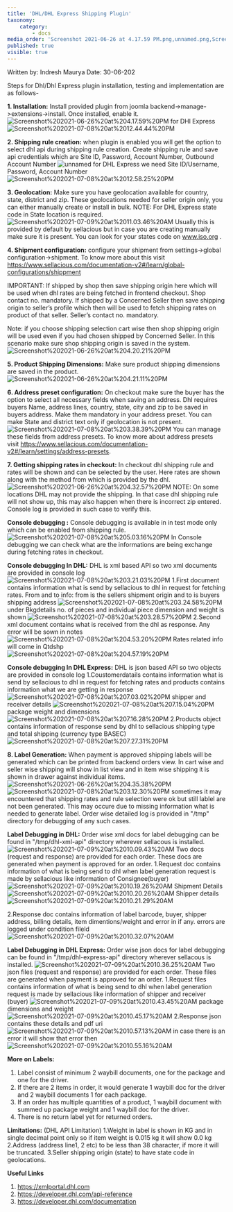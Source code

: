 ```yaml
---
title: 'DHL/DHL Express Shipping Plugin'
taxonomy:
    category:
        - docs
media_order: 'Screenshot 2021-06-26 at 4.17.59 PM.png,unnamed.png,Screenshot 2021-06-26 at 4.20.21 PM.png,Screenshot 2021-06-26 at 4.21.11 PM.png,Screenshot 2021-06-26 at 4.32.57 PM.png,Screenshot 2021-06-26 at 4.35.38 PM.png,Screenshot 2021-07-08 at 12.44.44 PM.png,Screenshot 2021-07-08 at 12.58.25 PM.png,Screenshot 2021-07-08 at 3.12.30 PM.png,Screenshot 2021-07-08 at 3.21.03 PM.png,Screenshot 2021-07-08 at 3.24.58 PM.png,Screenshot 2021-07-08 at 3.28.57 PM.png,Screenshot 2021-07-08 at 3.38.39 PM.png,Screenshot 2021-07-08 at 4.53.20 PM.png,Screenshot 2021-07-08 at 4.57.19 PM.png,Screenshot 2021-07-08 at 5.03.16 PM.png,Screenshot 2021-07-08 at 7.03.02 PM.png,Screenshot 2021-07-08 at 7.15.04 PM.png,Screenshot 2021-07-08 at 7.16.28 PM.png,Screenshot 2021-07-08 at 7.27.31 PM.png,Screenshot 2021-07-09 at 10.09.43 AM.png,Screenshot 2021-07-09 at 10.19.26 AM.png,Screenshot 2021-07-09 at 10.20.26 AM.png,Screenshot 2021-07-09 at 10.21.29 AM.png,Screenshot 2021-07-09 at 10.32.07 AM.png,Screenshot 2021-07-09 at 10.36.25 AM.png,Screenshot 2021-07-09 at 10.45.17 AM.png,Screenshot 2021-07-09 at 10.55.16 AM.png,Screenshot 2021-07-09 at 10.43.45 AM.png,Screenshot 2021-07-09 at 10.57.13 AM.png,Screenshot 2021-07-09 at 11.03.46 AM.png'
published: true
visible: true
---
```


Written by: Indresh Maurya
Date: 30-06-202

Steps for Dhl/Dhl Express plugin installation, testing and implementation are as follows-

**1. Installation:** Install provided plugin from joomla backend->manage->extensions->install. Once installed, enable it.
![Screenshot%202021-06-26%20at%204.17.59%20PM](Screenshot%202021-06-26%20at%204.17.59%20PM.png "Screenshot%202021-06-26%20at%204.17.59%20PM")
for DHl Express
![Screenshot%202021-07-08%20at%2012.44.44%20PM](Screenshot%202021-07-08%20at%2012.44.44%20PM.png "Screenshot%202021-07-08%20at%2012.44.44%20PM")

**2. Shipping rule creation:** when plugin is enabled you will get the option to select dhl api during shipping rule creation. Create shipping rule and save api credentials which are 
Site ID, Password, Account Number, Outbound Account Number
![unnamed](unnamed.png "unnamed")
for DHL Express we need Site ID/Username, Password, Account Number
![Screenshot%202021-07-08%20at%2012.58.25%20PM](Screenshot%202021-07-08%20at%2012.58.25%20PM.png "Screenshot%202021-07-08%20at%2012.58.25%20PM")

**3. Geolocation:** Make sure you have geolocation available for country, state, district and zip. These geolocations needed for seller origin only, you can either manually create or install in bulk.
NOTE: For DHL Express state code in State location is required.
![Screenshot%202021-07-09%20at%2011.03.46%20AM](Screenshot%202021-07-09%20at%2011.03.46%20AM.png "Screenshot%202021-07-09%20at%2011.03.46%20AM")
Usually this is provided by default by sellacious but in case you are creating manually make sure it is present. You can look for your states code on www.iso.org . 

**4. Shipment configuration:** configure your shipment from settings->global configuration->shipment. To know more about this visit https://www.sellacious.com/documentation-v2#/learn/global-configurations/shippment

IMPORTANT: If shipped by shop then save shipping origin here which will be used when dhl rates are being fetched in frontend checkout. Shop contact no. mandatory.
If shipped by a Concerned Seller then save shipping origin to seller’s profile which then will be used to fetch shipping rates on product of that seller. Seller’s contact no. mandatory.

Note: if you choose shipping selection cart wise then shop shipping origin will be used even if you had chosen shipped by Concerned Seller. In this scenario make sure  shop shipping origin is saved in the system.
![Screenshot%202021-06-26%20at%204.20.21%20PM](Screenshot%202021-06-26%20at%204.20.21%20PM.png "Screenshot%202021-06-26%20at%204.20.21%20PM")

**5. Product Shipping Dimensions:** Make sure product shipping dimensions are saved in the product.
![Screenshot%202021-06-26%20at%204.21.11%20PM](Screenshot%202021-06-26%20at%204.21.11%20PM.png "Screenshot%202021-06-26%20at%204.21.11%20PM")

**6. Address preset configuration:** On checkout make sure the buyer has the option to select all necessary fields when saving an address. Dhl requires buyers Name, address lines, country, state, city and zip to be saved in buyers address. Make them mandatory in your address preset. You can make State and district text only if geolocation is not present. 
![Screenshot%202021-07-08%20at%203.38.39%20PM](Screenshot%202021-07-08%20at%203.38.39%20PM.png "Screenshot%202021-07-08%20at%203.38.39%20PM")
You can manage these fields from address presets. To know more about address presets visit https://www.sellacious.com/documentation-v2#/learn/settings/address-presets.

**7. Getting shipping rates in checkout:** In checkout dhl shipping rule and rates will be shown and can be selected by the user. Here rates are shown along with the method from which is provided by the dhl.
![Screenshot%202021-06-26%20at%204.32.57%20PM](Screenshot%202021-06-26%20at%204.32.57%20PM.png "Screenshot%202021-06-26%20at%204.32.57%20PM")
NOTE: On some locations DHL may not provide the shipping. In that case dhl shipping rule will not show up, this may also happen when there is incorrect zip entered. Console log is provided in such case to verify this.

**Console debugging :** Console debugging is  available in in test mode only which can be enabled from shipping rule. 
![Screenshot%202021-07-08%20at%205.03.16%20PM](Screenshot%202021-07-08%20at%205.03.16%20PM.png "Screenshot%202021-07-08%20at%205.03.16%20PM")
In Console debugging we can check what are the informations are being exchange during fetching rates in checkout.

**Console debugging In DHL:**  DHL is xml based API so two xml documents are provided in console log
![Screenshot%202021-07-08%20at%203.21.03%20PM](Screenshot%202021-07-08%20at%203.21.03%20PM.png "Screenshot%202021-07-08%20at%203.21.03%20PM")
1.First document contains information what is send by sellacious to dhl in request for fetching rates.
From and to info: from is the sellers shipment origin and to is buyers shipping address
![Screenshot%202021-07-08%20at%203.24.58%20PM](Screenshot%202021-07-08%20at%203.24.58%20PM.png "Screenshot%202021-07-08%20at%203.24.58%20PM")
under Bkgdetails no. of pieces and individual  piece dimension and weight is shown
![Screenshot%202021-07-08%20at%203.28.57%20PM](Screenshot%202021-07-08%20at%203.28.57%20PM.png "Screenshot%202021-07-08%20at%203.28.57%20PM")
 2.Second xml document contains what is received from the dhl as response.
Any error will be sown in notes 
![Screenshot%202021-07-08%20at%204.53.20%20PM](Screenshot%202021-07-08%20at%204.53.20%20PM.png "Screenshot%202021-07-08%20at%204.53.20%20PM")
Rates related info  will come in Qtdshp
![Screenshot%202021-07-08%20at%204.57.19%20PM](Screenshot%202021-07-08%20at%204.57.19%20PM.png "Screenshot%202021-07-08%20at%204.57.19%20PM") 

**Console debugging In DHL Express:** DHL is json based API so two objects are provided in console log
1.Coustomerdatails contains information what is send by sellacious to dhl in request for fetching rates and products contains information what we are getting in response
![Screenshot%202021-07-08%20at%207.03.02%20PM](Screenshot%202021-07-08%20at%207.03.02%20PM.png "Screenshot%202021-07-08%20at%207.03.02%20PM")
shipper and receiver details
![Screenshot%202021-07-08%20at%207.15.04%20PM](Screenshot%202021-07-08%20at%207.15.04%20PM.png "Screenshot%202021-07-08%20at%207.15.04%20PM")
package weight and dimensions
![Screenshot%202021-07-08%20at%207.16.28%20PM](Screenshot%202021-07-08%20at%207.16.28%20PM.png "Screenshot%202021-07-08%20at%207.16.28%20PM")
 2.Products object contains information of response send by dhl to sellacious
shipping type and total shipping (currency type BASEC)
![Screenshot%202021-07-08%20at%207.27.31%20PM](Screenshot%202021-07-08%20at%207.27.31%20PM.png "Screenshot%202021-07-08%20at%207.27.31%20PM")

**8. Label Generation:** When payment is approved shipping labels will be generated  which can be printed from backend orders view. In cart wise and seller wise shipping will show in list view and in item wise shipping it is shown in drawer against individual items.
![Screenshot%202021-06-26%20at%204.35.38%20PM](Screenshot%202021-06-26%20at%204.35.38%20PM.png "Screenshot%202021-06-26%20at%204.35.38%20PM")
![Screenshot%202021-07-08%20at%203.12.30%20PM](Screenshot%202021-07-08%20at%203.12.30%20PM.png "Screenshot%202021-07-08%20at%203.12.30%20PM")
sometimes it may encountered that shipping rates and rule selection were ok but still lablel are not been generated. This may occure due to missing information what is needed to generate label. Order wise detailed log is provided in "/tmp" directory  for debugging of any such cases.

**Label Debugging in DHL:** Order wise xml docs for label debugging can be found in "/tmp/dhl-xml-api" directory wherever sellacous is installed. 
![Screenshot%202021-07-09%20at%2010.09.43%20AM](Screenshot%202021-07-09%20at%2010.09.43%20AM.png "Screenshot%202021-07-09%20at%2010.09.43%20AM")
Two docs (request and response) are provided for each order. These docs are generated when payment is approved for an order.
1.Request doc contains information of what is being send to dhl when label generation request is made by sellacious
like information of Consignee(buyer)
![Screenshot%202021-07-09%20at%2010.19.26%20AM](Screenshot%202021-07-09%20at%2010.19.26%20AM.png "Screenshot%202021-07-09%20at%2010.19.26%20AM")
Shipment Details
![Screenshot%202021-07-09%20at%2010.20.26%20AM](Screenshot%202021-07-09%20at%2010.20.26%20AM.png "Screenshot%202021-07-09%20at%2010.20.26%20AM")
Shipper details
![Screenshot%202021-07-09%20at%2010.21.29%20AM](Screenshot%202021-07-09%20at%2010.21.29%20AM.png "Screenshot%202021-07-09%20at%2010.21.29%20AM")

2.Response doc contains information of label barcode, buyer, shipper address, billing details, item dimentions/weight and error in if any.
errors are logged under condition fileld 
![Screenshot%202021-07-09%20at%2010.32.07%20AM](Screenshot%202021-07-09%20at%2010.32.07%20AM.png "Screenshot%202021-07-09%20at%2010.32.07%20AM")


**Label Debugging in DHL Express:**  Order wise json docs for label debugging can be found in "/tmp/dhl-express-api" directory wherever sellacous is installed. 
![Screenshot%202021-07-09%20at%2010.36.25%20AM](Screenshot%202021-07-09%20at%2010.36.25%20AM.png "Screenshot%202021-07-09%20at%2010.36.25%20AM")
Two json files (request and response) are provided for each order. These files are generated when payment is approved for an order.
1.Request files contains information of what is being send to dhl when label generation request is made by sellacious
like information of shipper and receiver (buyer)
![Screenshot%202021-07-09%20at%2010.43.45%20AM](Screenshot%202021-07-09%20at%2010.43.45%20AM.png "Screenshot%202021-07-09%20at%2010.43.45%20AM")
package dimensions and  weight
![Screenshot%202021-07-09%20at%2010.45.17%20AM](Screenshot%202021-07-09%20at%2010.45.17%20AM.png "Screenshot%202021-07-09%20at%2010.45.17%20AM")
2.Response json contains these details and pdf uri
![Screenshot%202021-07-09%20at%2010.57.13%20AM](Screenshot%202021-07-09%20at%2010.57.13%20AM.png "Screenshot%202021-07-09%20at%2010.57.13%20AM")
in case there is an error it will show that error then
![Screenshot%202021-07-09%20at%2010.55.16%20AM](Screenshot%202021-07-09%20at%2010.55.16%20AM.png "Screenshot%202021-07-09%20at%2010.55.16%20AM")

**More on Labels:** 
1. Label consist of minimum 2 waybill documents, one for the package and one for the driver.
2. If there are 2 items in order, it would generate 1 waybill doc for the driver and 2 waybill documents 1 for each package.
3. If an order has multiple quantities of a product, 1 waybill document with summed up package weight and 1 waybill doc for the driver.
4. There is no return label yet for returned orders.

**Limitations:**
(DHL API Limitation)
1.Weight in label is shown in KG and in single decimal point only so if item weight is 0.015 kg it will show 0.0 kg
2.Address (address line1, 2 etc) to be less than 38 character, if more it will be truncated. 
3.Seller shipping origin (state) to have state code in geolocations.

**Useful Links**
1. https://xmlportal.dhl.com
2. https://developer.dhl.com/api-reference
3. https://developer.dhl.com/documentation
